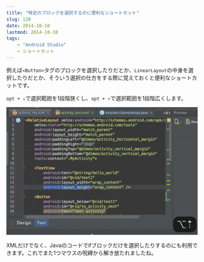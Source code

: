 ```yaml
---
title: "特定のブロックを選択するのに便利なショートカット"
slug: 120
date: 2014-10-10
lastmod: 2014-10-10
tags:
    - "Android Studio"
    - ショートカット
---
```


例えば`<Button>`タグのブロックを選択したりだとか、`LinearLayout`の中身を選択したりだとか、そういう選択の仕方をする際に覚えておくと便利なショートカットです。

`opt + ↓`で選択範囲を1段階狭くし、`opt + ↑`で選択範囲を1段階広くします。

![選択範囲を増やす・減らす](198dcfd154f5594ca064ddd65cab8291.gif)

XMLだけでなく、Javaのコードでifブロックだけを選択したりするのにも利用できます。これでまた1つマウスの呪縛から解き放たれましたね。


  